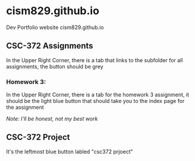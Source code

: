 # cism829.github.io
Dev Portfolio website cism829.github.io

## CSC-372 Assignments
In the Upper Right Corner, there is a tab that links to the subfolder for all assignments, the button should be grey
### Homework 3:
In the Upper Right Corner, there is a tab for the homework 3 assignment, it should be the light blue button that should take you to the index page for the assignment

*Note: I'll be honest, not my best work*


## CSC-372 Project
It's the leftmost blue button labled "csc372 prjoect"
